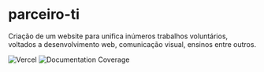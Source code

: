 # parceiro-ti
Criação de um website para unifica inúmeros trabalhos voluntários, voltados a desenvolvimento web, comunicação visual, ensinos entre outros.

![Vercel](https://img.shields.io/badge/deploy-vercel-brightgreen)
![Documentation Coverage](https://img.shields.io/badge/documentation-80%25-brightgreen)
